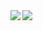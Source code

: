 <a href="https://github.com/anuraghazra/github-readme-stats">
  <img align="left" src="https://github-readme-stats.vercel.app/api?username=object1985&count_private=true&show_icons=true" />
</a>
<a href="https://github.com/anuraghazra/github-readme-stats">
  <img align="left" src="https://github-readme-stats.vercel.app/api/top-langs/?username=object1985" />
</a>
